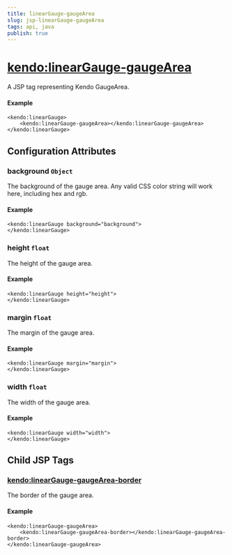 ```yaml
---
title: linearGauge-gaugeArea
slug: jsp-linearGauge-gaugeArea
tags: api, java
publish: true
---
```


# <kendo:linearGauge-gaugeArea>
A JSP tag representing Kendo GaugeArea.

#### Example
    <kendo:linearGauge>
        <kendo:linearGauge-gaugeArea></kendo:linearGauge-gaugeArea>
    </kendo:linearGauge>


## Configuration Attributes


### background `Object`

The background of the gauge area.
Any valid CSS color string will work here, including hex and rgb.

#### Example
    <kendo:linearGauge background="background">
    </kendo:linearGauge>



### height `float`

The height of the gauge area.

#### Example
    <kendo:linearGauge height="height">
    </kendo:linearGauge>



### margin `float`

The margin of the gauge area.

#### Example
    <kendo:linearGauge margin="margin">
    </kendo:linearGauge>



### width `float`

The width of the gauge area.

#### Example
    <kendo:linearGauge width="width">
    </kendo:linearGauge>



## Child JSP Tags

### [<kendo:linearGauge-gaugeArea-border>](/api/wrappers/jsp/lineargauge/gaugearea-border)

The border of the gauge area.

#### Example

    <kendo:linearGauge-gaugeArea>
        <kendo:linearGauge-gaugeArea-border></kendo:linearGauge-gaugeArea-border>
    </kendo:linearGauge-gaugeArea>
 
